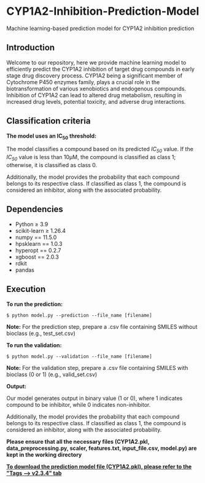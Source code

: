 # CYP1A2-Inhibition-Prediction-Model
Machine learning-based prediction model for CYP1A2 inhibition prediction

## Introduction ## 

Welcome to our repository, here we provide machine learning model to efficiently predict the CYP1A2 inhibition of target drug compounds in early stage drug discovery process. CYP1A2 being a significant member of Cytochrome P450 enzymes family, plays a crucial role in the biotransformation of various xenobiotics and endogenous compounds. Inhibition of CYP1A2 can lead to altered drug metabolism, resulting in increased drug levels, potential toxicity, and adverse drug interactions.

## Classification criteria
<strong>The model uses an IC<sub>50</sub> threshold:</strong>

The model classifies a compound based on its predicted <em>IC<sub>50</sub></em> value. If the <em>IC<sub>50</sub></em> value is less than 10μM, the compound is classified as class 1; otherwise, it is classified as class 0. 

Additionally, the model provides the probability that each compound belongs to its respective class. If classified as class 1, the compound is considered an inhibitor, along with the associated probability.


## Dependencies ##

- Python ≥ 3.9
- scikit-learn ≥ 1.26.4
- numpy == 11.5.0
- hpsklearn == 1.0.3
- hyperopt == 0.2.7
- xgboost == 2.0.3
- rdkit
- pandas

## Execution ##
**To run the prediction:**

```
$ python model.py --prediction --file_name [filename] 
```
<strong>Note:</strong> For the prediction step, prepare a .csv file containing SMILES without bioclass (e.g., test_set.csv)

**To run the validation:**

```
$ python model.py --validation --file_name [filename] 
```
<strong>Note:</strong> For the validation step, prepare a .csv file containing SMILES with bioclass (0 or 1) (e.g., valid_set.csv)

**Output:**

Our model generates output in binary value (1 or 0), where 1 indicates compound to be inhibitor, while 0 indicates non-inhibitor.

Additionally, the model provides the probability that each compound belongs to its respective class. If classified as class 1, the compound is considered an inhibitor, along with the associated probability.
 
**Please ensure that all the necessary files (CYP1A2.pkl, data_preprocessing.py, scaler, features.txt, input_file.csv, model.py) are kept in the working directory**

**<ins>To download the prediction model file (CYP1A2.pkl), please refer to the "Tags --> v2.3.4" tab</ins>**
